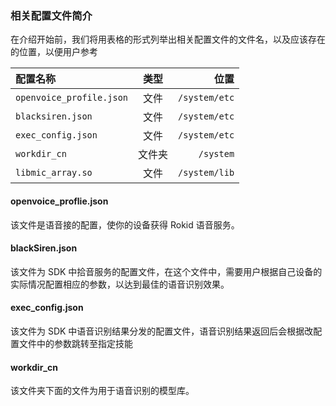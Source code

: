 ### 相关配置文件简介

在介绍开始前，我们将用表格的形式列举出相关配置文件的文件名，以及应该存在的位置，以便用户参考

| 配置名称  | 类型  | 位置 |
|:------------- |:---------------:| -------------:|
| `openvoice_profile.json`| 文件 | `/system/etc` |
| `blacksiren.json`| 文件 | `/system/etc` |
| `exec_config.json`| 文件 | `/system/etc` |
| `workdir_cn`| 文件夹 |`/system`|
|`libmic_array.so`|文件|`/system/lib`|


#### openvoice_proflie.json
该文件是语音接的配置，使你的设备获得 Rokid 语音服务。
#### blackSiren.json
该文件为 SDK 中拾音服务的配置文件，在这个文件中，需要用户根据自己设备的实际情况配置相应的参数，以达到最佳的语音识别效果。
#### exec_config.json
该文件为 SDK 中语音识别结果分发的配置文件，语音识别结果返回后会根据改配置文件中的参数跳转至指定技能
#### workdir_cn
该文件夹下面的文件为用于语音识别的模型库。